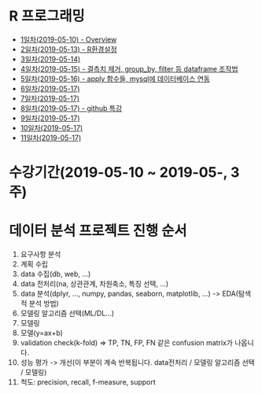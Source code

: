 R 프로그래밍
==

- [1일차(2019-05-10) - Overview](1일차/2019-05-10.md)
- [2일차(2019-05-13) - R환경설정](2일차/2019-05-13.md)
- [3일차(2019-05-14) ](3일차/2019-05-14.md)
- [4일차(2019-05-15) - 결측치 제거, group_by, filter 등 dataframe 조작법](4일차/2019-05-15.md)
- [5일차(2019-05-16) - apply 함수들, mysql에 데이터베이스 연동](5일차/2019-05-16.md)
- [6일차(2019-05-17)](6일차/2019-05-17.md)
- [7일차(2019-05-17)](7일차/2019-05-20.md)
- [8일차(2019-05-17) - github 특강](8일차/2019-05-21.md)
- [9일차(2019-05-17)](9일차/2019-05-22.md)
- [10일차(2019-05-17)](10일차/2019-05-23.md)
- [11일차(2019-05-17)](11일차/2019-05-24.md)

# 수강기간(2019-05-10 ~ 2019-05-, 3주)

# 데이터 분석 프로젝트 진행 순서

1. 요구사항 분석
2. 계획 수립
3. data 수집(db, web, ...)
4. data 전처리(na, 상관관계, 차원축소, 특징 선택, ...)
5. data 분석(dplyr, ..., numpy, pandas, seaborn, matplotlib, ...) -> EDA(탐색적 분석 방법)
6. 모델링 알고리즘 선택(ML/DL...)
7. 모델링
8. 모델(y=ax+b)
9. validation check(k-fold) => TP, TN, FP, FN 같은 confusion matrix가 나옵니다.
10. 성능 평가 -> 개선(이 부분이 계속 반복됩니다. data전처리 / 모델링 알고리즘 선택 / 모델링)
11. 척도: precision, recall, f-measure, support

